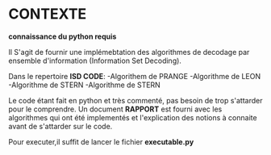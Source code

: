 # CONTEXTE

**connaissance du python requis**

Il S'agit de fournir une implémebtation des algorithmes de decodage par ensemble d'information
(Information Set Decoding).

Dans le repertoire **ISD CODE**:
-Algorithem de PRANGE
-Algorithme de LEON
-Algorithme de STERN
-Algorithme de STERN

Le code étant fait en python et très commenté, pas besoin de trop s'attarder pour le comprendre.
Un document **RAPPORT** est fourni avec les algorithmes qui ont été implementés et l'explication des notions à connaite avant de s'attarder sur le code.

Pour executer,il suffit de lancer le fichier **executable.py**
